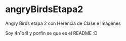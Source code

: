 # angryBirdsEtapa2
Angry Birds etapa 2 con Herencia de Clase e Imágenes

Soy 4n1b4l y porfin se que es el README :D
